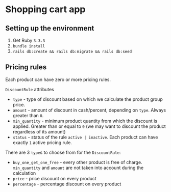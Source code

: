 # Shopping cart app

## Setting up the environment
1. Get Ruby `3.3.3`
2. `bundle install`
3. `rails db:create && rails db:migrate && rails db:seed`

## Pricing rules

Each product can have zero or more pricing rules.

`DiscountRule` attributes
- `type` - type of discount based on which we calculate the product group price.
- `amount` - amount of discount in cash/percent, depending on `type`. Always greater than `0`.
- `min_quantity` - minimum product quantity from which the discount is applied. Greater than or equal to `0` (we may want to discount the product regardless of its amount)
- `status` - status of the rule `active | inactive`. Each product can have exactly `1` active pricing rule.

There are 3 `type`s to choose from for the `DiscountRule`:
- `buy_one_get_one_free` - every other product is free of charge. `min_quantity` and `amount` are not taken into account during the calculation
- `price` - price discount on every product
- `percentage` - percentage discount on every product
